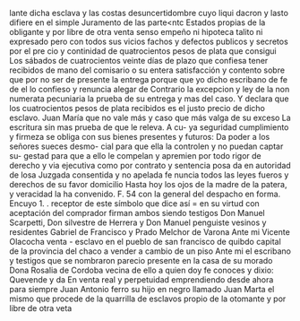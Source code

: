 lante dicha esclava y las costas desuncertidombre cuyo liqui
dacron y lasto difiere en el simple Juramento de las parte<ntc
Estados propias de la obligante y por libre de otra venta
senso empeño ni hipoteca talito ni expresado pero con todos
sus vicios fachos y defectos publicos y secretos por el pre
cio y continidad de quatrocientos pesos de plata que consigui
Los sábados de cuatrocientos veinte días de plazo que confiesa tener recibidos de mano del comisario o su entera satisfacción y contento sobre que por no ser de presente la entrega porque que yo dicho escribano de fe de el lo confieso y renuncia alegar de
Contrario la excepcion y ley de la non numerata pecuniaria la prueba de su entrega y mas del caso. Y declara que los cuatrocientos pesos de plata recibidos es el justo precio de dicho esclavo.
Juan María que no vale más y caso que más valga de su exceso
La escritura sin mas prueba de que le releva. A cu- ya seguridad cumplimiento y firmeza se obliga con sus bienes presentes y futuros: Da poder a los señores sueces desmo- cial para que ella la controlen y no puedan captar su-
gestad para que a ello le compelan y apremien por todo rigor
de derecho y via ejecutiva como por contrato y sentencia posa
da en autoridad de losa Juzgada consentida y no apelada fe
nuncia todos las leyes fueros y derechos de su favor domicilio
Hasta hoy los ojos de la madre de la patera, y veracidad la ha convenido. F. 54 con la general del despacho en forma. Encuyo 1. .
receptor de este símbolo que dice así = en su virtud con aceptación del comprador firman ambos siendo testigos Don Manuel Scarpetti, Don silvestre de Herrera y Don Manuel penguiste vesinos y residentes
Gabriel de Francisco y Prado
Melchor de Varona
Ante mi
Vicente Olacocha
venta - esclavo
en el pueblo de san francisco de quibdo capital de la provincia
del chaco a vender a cambio de un piso
Ante mi el escribano y testigos que se nombraron parecio presente en la casa de su morado Dona Rosalia de Cordoba vecina de ello a quien doy fe conoces y dixio: Quevende y da
En venta real y perpetuidad emprendiendo desde ahora para siempre Juan Antonio ferro su hijo en negro llamado Juan Marta el mismo que procede de la quarrilla de esclavos propio de la otomante y por libre de otra veta